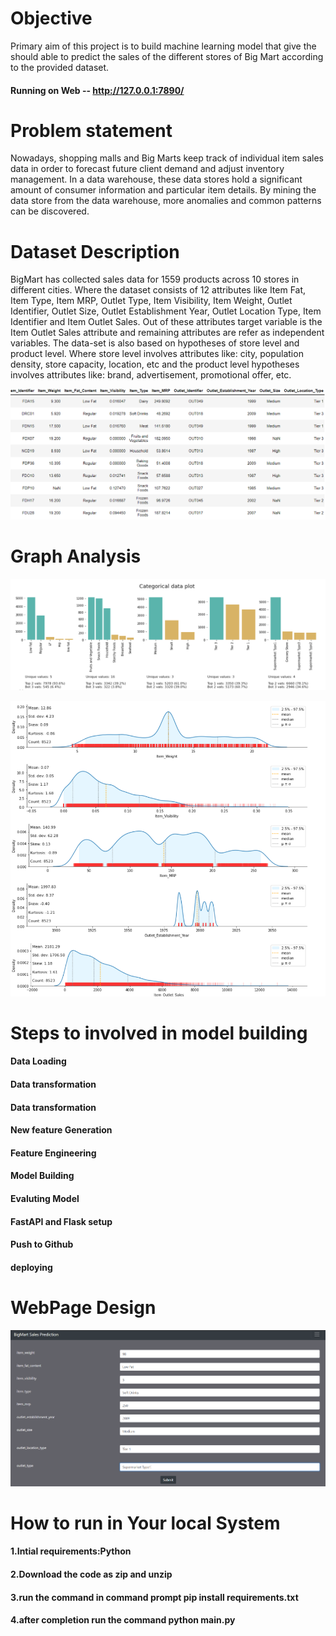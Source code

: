 # Objective
Primary aim of this project is to build machine learning model that give the should able to predict the sales of the different stores of Big Mart according to the provided dataset.
#### Running on Web -- http://127.0.0.1:7890/
# Problem statement
Nowadays, shopping malls and Big Marts keep track of individual item sales data in order to forecast future client demand and adjust inventory management. In a data warehouse, these data stores hold a significant amount of consumer information and particular item details. By mining the data store from the data warehouse, more anomalies and common patterns can be discovered.
# Dataset Description
BigMart has collected sales data for 1559 products across 10 stores in different cities. Where the dataset consists of 12 attributes like Item Fat, Item Type, Item MRP, Outlet Type, Item Visibility, Item Weight, Outlet Identifier, Outlet Size, Outlet Establishment Year, Outlet Location Type, Item Identifier and Item Outlet Sales. Out of these attributes target variable is the Item Outlet Sales attribute and remaining attributes are refer as independent variables. The data-set is also based on hypotheses of store level and product level. Where store level involves attributes like: city, population density, store capacity, location, etc and the product level hypotheses involves attributes like: brand, advertisement, promotional offer, etc.

![](https://github.com/coderpro2000/Stores_sales_prediction_ineuron/blob/main/Images/Screenshot%202021-09-11%20165327.png)

# Graph Analysis

![](https://github.com/coderpro2000/Stores_sales_prediction_ineuron/blob/main/Images/Screenshot%202021-09-12%20202923.png)

![](https://github.com/coderpro2000/Stores_sales_prediction_ineuron/blob/main/Images/Screenshot%202021-09-13%20193319.png)

# Steps to involved in model building
#### Data Loading
#### Data transformation
#### Data transformation
#### New feature Generation
#### Feature Engineering
#### Model Building
#### Evaluting Model
#### FastAPI and Flask setup
#### Push to Github
#### deploying

# WebPage Design
![](https://github.com/coderpro2000/Stores_sales_prediction_ineuron/blob/main/Images/Screenshot%202021-09-11%20142007.png)


# How to run in Your local System
#### 1.Intial requirements:Python
#### 2.Download the code as zip and unzip
#### 3.run the command in command prompt pip install requirements.txt
#### 4.after completion run the command python main.py
